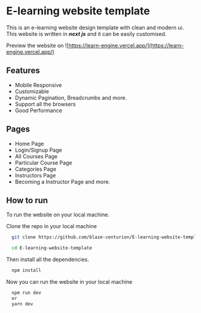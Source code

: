 # E-learning website template

This is an e-learning website design template with clean and modern ui.
This website is written in **_next js_** and it can be easily customised.

Preview the website on ![https://learn-engine.vercel.app/](https://learn-engine.vercel.app/)

## Features

-   Mobile Responsive
-   Customizable
-   Dynamic Pagination, Breadcrumbs and more.
-   Support all the browsers
-   Good Performance

## Pages

-   Home Page
-   Login/Signup Page
-   All Courses Page
-   Particular Course Page
-   Categories Page
-   Instructors Page
-   Becoming a Instructor Page and more.

## How to run

To run the website on your local machine.

Clone the repo in your local machine

```bash
  git clone https://github.com/blaze-centurion/E-learning-website-template.git

  cd E-learning-website-template
```

Then install all the dependencies.

```bash
  npm install
```

Now you can run the website in your local machine

```bash
  npm run dev
  or
  yarn dev
```
